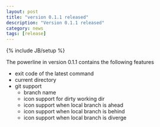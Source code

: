 ```yaml
---
layout: post
title: "version 0.1.1 released"
description: "Version 0.1.1 released"
category: news
tags: [release]
---
```

{% include JB/setup %}

The powerline in version 0.1.1 contains the following features

* exit code of the latest command
* current directory
* git support
  * branch name
  * icon support for dirty working dir
  * icon support when local branch is ahead
  * icon support when local branch is behind
  * icon support when local branch is diverge
